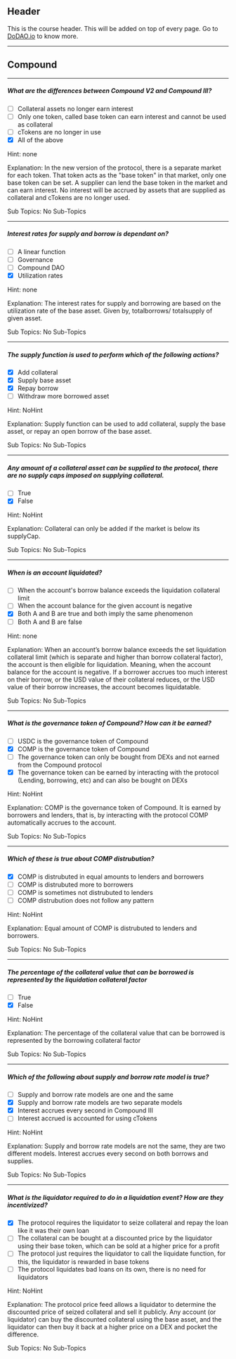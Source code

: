 ## Header
This is the course header. This will be added on top of every page. Go to [DoDAO.io](https://www.dodao.io) to know more.

 ---
 
 ## Compound
 
 
---

##### What are the differences between Compound V2 and Compound III?  

- [ ]  Collateral assets no longer earn interest
- [ ]  Only one token, called base token can earn interest and cannot be used as collateral
- [ ]  cTokens are no longer in use
- [x]  All of the above
  
Hint: none
         
Explanation: In the new version of the protocol, there is a separate market for each token. That token acts as the "base token" in that market, only one base token can be set. A supplier can lend the base token in the market and can earn interest. No interest will be accrued by assets that are supplied as collateral and cTokens are no longer used.

Sub Topics: No Sub-Topics
 

---

##### Interest rates for supply and borrow is dependant on?  

- [ ]  A linear function
- [ ]  Governance
- [ ]  Compound DAO
- [x]  Utilization rates
  
Hint: none
         
Explanation: The interest rates for supply and borrowing are based on the utilization rate of the base asset. Given by, totalborrows/ totalsupply of given asset.

Sub Topics: No Sub-Topics
 

---

##### The supply function is used to perform which of the following actions?  

- [x]  Add collateral
- [x]  Supply base asset
- [x]  Repay borrow
- [ ]  Withdraw more borrowed asset
  
Hint: NoHint
         
Explanation: Supply function can be used to add collateral, supply the base asset, or repay an open borrow of the base asset.

Sub Topics: No Sub-Topics
 

---

##### Any amount of a collateral asset can be supplied to the protocol, there are no supply caps imposed on supplying collateral.  

- [ ]  True
- [x]  False
  
Hint: NoHint
         
Explanation: Collateral can only be added if the market is below its supplyCap.

Sub Topics: No Sub-Topics
 

---

##### When is an account liquidated?  

- [ ]  When the account's borrow balance exceeds the liquidation collateral limit
- [ ]  When the account balance for the given account is negative
- [x]  Both A and B are true and both imply the same phenomenon
- [ ]  Both A and B are false
  
Hint: none
         
Explanation: When an account’s borrow balance exceeds the set liquidation collateral limit (which is separate and higher than borrow collateral factor), the account is then eligible for liquidation. Meaning, when the account balance for the account is negative. If a borrower accrues too much interest on their borrow, or the USD value of their collateral reduces, or the USD value of their borrow increases, the account becomes liquidatable.

Sub Topics: No Sub-Topics
 

---

##### What is the governance token of Compound? How can it be earned?  

- [ ]  USDC is the governance token of Compound
- [x]  COMP is the governance token of Compound
- [ ]  The governance token can only be bought from DEXs and not earned from the Compound protocol
- [x]  The governance token can be earned by interacting with the protocol (Lending, borrowing, etc) and can also be bought on DEXs
  
Hint: NoHint
         
Explanation: COMP is the governance token of Compound. It is earned by borrowers and lenders, that is, by interacting with the protocol COMP automatically accrues to the account.

Sub Topics: No Sub-Topics
 

---

##### Which of these is true about COMP distrubution?  

- [x]  COMP is distrubuted in equal amounts to lenders and borrowers
- [ ]  COMP is distrubuted more to borrowers
- [ ]  COMP is sometimes not distrubuted to lenders
- [ ]  COMP distrubution does not follow any pattern
  
Hint: NoHint
         
Explanation: Equal amount of COMP is distrubuted to lenders and borrowers.

Sub Topics: No Sub-Topics
 

---

##### The percentage of the collateral value that can be borrowed is represented by the liquidation collateral factor  

- [ ]  True
- [x]  False
  
Hint: NoHint
         
Explanation: The percentage of the collateral value that can be borrowed is represented by the borrowing collateral factor

Sub Topics: No Sub-Topics
 

---

##### Which of the following about supply and borrow rate model is true?  

- [ ]  Supply and borrow rate models are one and the same
- [x]  Supply and borrow rate models are two separate models
- [x]  Interest accrues every second in Compound III
- [ ]  Interest accrued is accounted for using cTokens
  
Hint: NoHint
         
Explanation: Supply and borrow rate models are not the same, they are two different models. Interest accrues every second on both borrows and supplies.

Sub Topics: No Sub-Topics
 

---

##### What is the liquidator required to do in a liquidation event? How are they incentivized?  

- [x]  The protocol requires the liquidator to seize collateral and repay the loan like it was their own loan
- [ ]  The collateral can be bought at a discounted price by the liquidator using their base token, which can be sold at a higher price for a profit
- [ ]  The protocol just requires the liquidator to call the liquidate function, for this, the liquidator is rewarded in base tokens
- [ ]  The protocol liquidates bad loans on its own, there is no need for liquidators
  
Hint: NoHint
         
Explanation: The protocol price feed allows a liquidator to determine the discounted price of seized collateral and sell it publicly. Any account (or liquidator) can buy the discounted collateral using the base asset, and the liquidator can then buy it back at a higher price on a DEX and pocket the difference.

Sub Topics: No Sub-Topics
 
